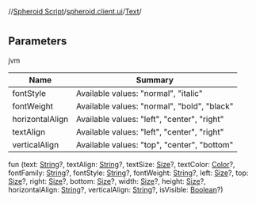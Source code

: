 //[Spheroid Script](../../index.md)/[spheroid.client.ui](../index.md)/[Text](index.md)/[<init>](-init-.md)



# <init>  
 


## Parameters  
  
jvm  
  
|  Name|  Summary| 
|---|---|
| fontStyle| Available values: "normal", "italic"
| fontWeight| Available values: "normal", "bold", "black"
| horizontalAlign| Available values: "left", "center", "right"
| textAlign| Available values: "left", "center", "right"
| verticalAlign| Available values: "top", "center", "bottom"
  
  
fun [<init>](-init-.md)(text: [String](../../spheroid/-string/index.md)?, textAlign: [String](../../spheroid/-string/index.md)?, textSize: [Size](../-size/index.md)?, textColor: [Color](../-color/index.md)?, fontFamily: [String](../../spheroid/-string/index.md)?, fontStyle: [String](../../spheroid/-string/index.md)?, fontWeight: [String](../../spheroid/-string/index.md)?, left: [Size](../-size/index.md)?, top: [Size](../-size/index.md)?, right: [Size](../-size/index.md)?, bottom: [Size](../-size/index.md)?, width: [Size](../-size/index.md)?, height: [Size](../-size/index.md)?, horizontalAlign: [String](../../spheroid/-string/index.md)?, verticalAlign: [String](../../spheroid/-string/index.md)?, isVisible: [Boolean](../../spheroid/-boolean/index.md)?)  



